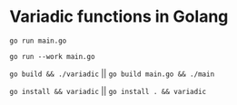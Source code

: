# Variadic functions in Golang

`go run main.go`

`go run --work main.go`

`go build && ./variadic` || `go build main.go && ./main`

`go install && variadic` || `go install . && variadic`
